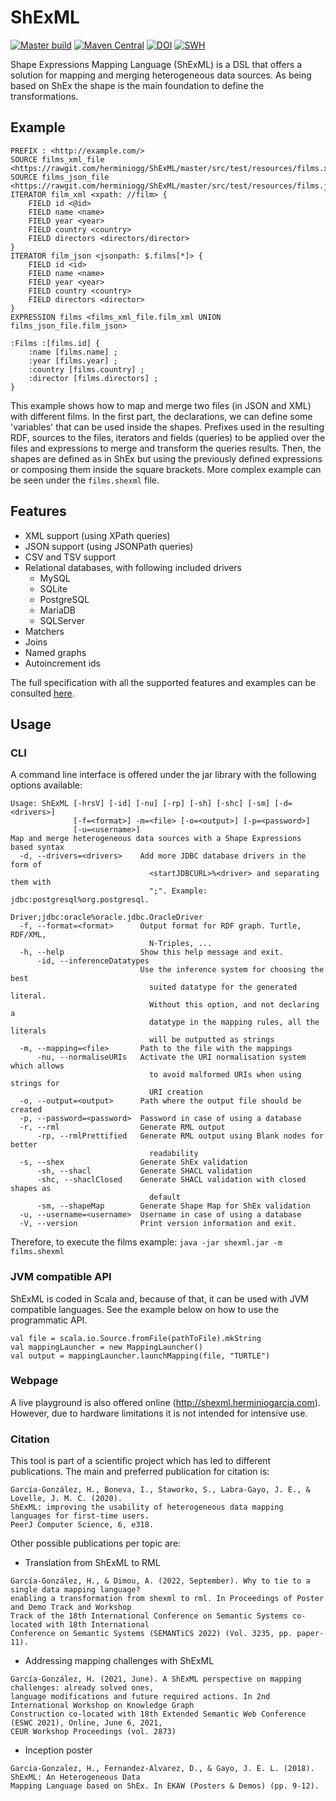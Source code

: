 # ShExML
[![Master build](https://github.com/herminiogg/shexml/actions/workflows/scala.yml/badge.svg?branch=master)](https://github.com/herminiogg/ShExML/actions/workflows/scala.yml?query=branch%3Amaster)
[![Maven Central](https://img.shields.io/maven-central/v/com.herminiogarcia/shexml_3?color=blue)](https://central.sonatype.com/artifact/com.herminiogarcia/shexml_3)
[![DOI](https://zenodo.org/badge/DOI/10.5281/zenodo.11577338.svg)](https://doi.org/10.5281/zenodo.11577338)
[![SWH](https://archive.softwareheritage.org/badge/origin/https://github.com/herminiogg/ShExML/)](https://archive.softwareheritage.org/browse/origin/?origin_url=https://github.com/herminiogg/ShExML)

Shape Expressions Mapping Language (ShExML) is a DSL that offers a solution
for mapping and merging heterogeneous data sources. As being based on ShEx the
shape is the main foundation to define the transformations.

## Example
```
PREFIX : <http://example.com/>
SOURCE films_xml_file <https://rawgit.com/herminiogg/ShExML/master/src/test/resources/films.xml>
SOURCE films_json_file <https://rawgit.com/herminiogg/ShExML/master/src/test/resources/films.json>
ITERATOR film_xml <xpath: //film> {
    FIELD id <@id>
    FIELD name <name>
    FIELD year <year>
    FIELD country <country>
    FIELD directors <directors/director>
}
ITERATOR film_json <jsonpath: $.films[*]> {
    FIELD id <id>
    FIELD name <name>
    FIELD year <year>
    FIELD country <country>
    FIELD directors <director>
}
EXPRESSION films <films_xml_file.film_xml UNION films_json_file.film_json>

:Films :[films.id] {
    :name [films.name] ;
    :year [films.year] ;
    :country [films.country] ;
    :director [films.directors] ;
}
```
This example shows how to map and merge two files (in JSON and XML) with different films. In the first part, the
declarations, we can define some 'variables' that can be used inside the shapes. Prefixes used in the resulting RDF,
sources to the files, iterators and fields (queries) to be applied over the files and expressions to merge and transform the queries results.
Then, the shapes are defined as in ShEx but using the previously defined expressions or composing them inside the
square brackets. More complex example can be seen under the ````films.shexml```` file.

## Features
* XML support (using XPath queries)
* JSON support (using JSONPath queries)
* CSV and TSV support
* Relational databases, with following included drivers
    + MySQL
    + SQLite
    + PostgreSQL
    + MariaDB
    + SQLServer
* Matchers
* Joins
* Named graphs
* Autoincrement ids

The full specification with all the supported features and examples can be consulted [here](https://shexml.herminiogarcia.com/spec/).

## Usage

### CLI
A command line interface is offered under the jar library with the following options available:
```
Usage: ShExML [-hrsV] [-id] [-nu] [-rp] [-sh] [-shc] [-sm] [-d=<drivers>]
              [-f=<format>] -m=<file> [-o=<output>] [-p=<password>]
              [-u=<username>]
Map and merge heterogeneous data sources with a Shape Expressions based syntax
  -d, --drivers=<drivers>    Add more JDBC database drivers in the form of
                               <startJDBCURL>%<driver> and separating them with
                               ";". Example: jdbc:postgresql%org.postgresql.
                               Driver;jdbc:oracle%oracle.jdbc.OracleDriver
  -f, --format=<format>      Output format for RDF graph. Turtle, RDF/XML,
                               N-Triples, ...
  -h, --help                 Show this help message and exit.
      -id, --inferenceDatatypes
                             Use the inference system for choosing the best
                               suited datatype for the generated literal.
                               Without this option, and not declaring a
                               datatype in the mapping rules, all the literals
                               will be outputted as strings
  -m, --mapping=<file>       Path to the file with the mappings
      -nu, --normaliseURIs   Activate the URI normalisation system which allows
                               to avoid malformed URIs when using strings for
                               URI creation
  -o, --output=<output>      Path where the output file should be created
  -p, --password=<password>  Password in case of using a database
  -r, --rml                  Generate RML output
      -rp, --rmlPrettified   Generate RML output using Blank nodes for better
                               readability
  -s, --shex                 Generate ShEx validation
      -sh, --shacl           Generate SHACL validation
      -shc, --shaclClosed    Generate SHACL validation with closed shapes as
                               default
      -sm, --shapeMap        Generate Shape Map for ShEx validation
  -u, --username=<username>  Username in case of using a database
  -V, --version              Print version information and exit.
```
Therefore, to execute the films example: ```java -jar shexml.jar -m films.shexml```

### JVM compatible API
ShExML is coded in Scala and, because of that, it can be used with JVM compatible languages. See the example below 
on how to use the programmatic API.
```
val file = scala.io.Source.fromFile(pathToFile).mkString
val mappingLauncher = new MappingLauncher()
val output = mappingLauncher.launchMapping(file, "TURTLE")
```

### Webpage
A live playground is also offered online (http://shexml.herminiogarcia.com). However, due to hardware limitations it is not 
intended for intensive use.

### Citation
This tool is part of a scientific project which has led to different publications. The main and preferred publication for citation is:
```
García-González, H., Boneva, I., Staworko, S., Labra-Gayo, J. E., & Lovelle, J. M. C. (2020). 
ShExML: improving the usability of heterogeneous data mapping languages for first-time users. 
PeerJ Computer Science, 6, e318.
```

Other possible publications per topic are:
* Translation from ShExML to RML
```
García-González, H., & Dimou, A. (2022, September). Why to tie to a single data mapping language? 
enabling a transformation from shexml to rml. In Proceedings of Poster and Demo Track and Workshop 
Track of the 18th International Conference on Semantic Systems co-located with 18th International 
Conference on Semantic Systems (SEMANTiCS 2022) (Vol. 3235, pp. paper-11).
```
* Addressing mapping challenges with ShExML
```
García-González, H. (2021, June). A ShExML perspective on mapping challenges: already solved ones, 
language modifications and future required actions. In 2nd International Workshop on Knowledge Graph 
Construction co-located with 18th Extended Semantic Web Conference (ESWC 2021), Online, June 6, 2021, 
CEUR Workshop Proceedings (vol. 2873)
```
* Inception poster
```
Garcia-Gonzalez, H., Fernandez-Alvarez, D., & Gayo, J. E. L. (2018). ShExML: An Heterogeneous Data 
Mapping Language based on ShEx. In EKAW (Posters & Demos) (pp. 9-12).
```
